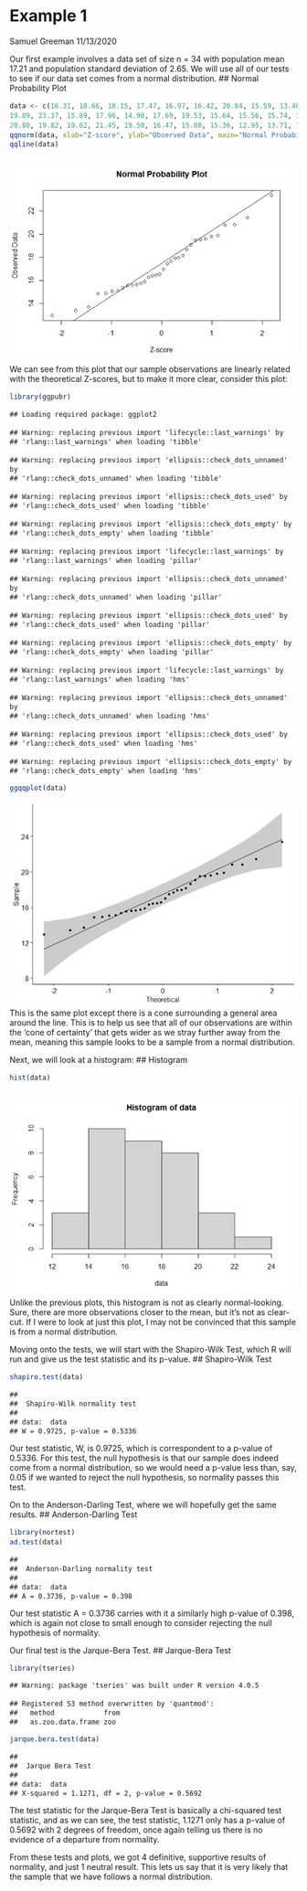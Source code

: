 Example 1
================
Samuel Greeman
11/13/2020

Our first example involves a data set of size n = 34 with population
mean 17.21 and population standard deviation of 2.65. We will use all of
our tests to see if our data set comes from a normal distribution. \##
Normal Probability Plot

``` r
data <- c(16.31, 18.66, 18.15, 17.47, 16.97, 16.42, 20.84, 15.59, 13.40, 16.56, 15.11, 
19.89, 23.37, 15.89, 17.96, 14.90, 17.69, 19.53, 15.64, 15.56, 15.74, 14.87, 17.93, 
20.80, 19.82, 19.62, 21.45, 19.50, 16.47, 15.08, 15.36, 12.95, 13.71, 19.08)
qqnorm(data, xlab="Z-score", ylab="Observed Data", main="Normal Probability Plot") 
qqline(data)
```

![](The-Intricacies-of-the-Normal-Distribution--example-1-_files/figure-gfm/unnamed-chunk-1-1.png)<!-- -->
We can see from this plot that our sample observations are linearly
related with the theoretical Z-scores, but to make it more clear,
consider this plot:

``` r
library(ggpubr)
```

    ## Loading required package: ggplot2

    ## Warning: replacing previous import 'lifecycle::last_warnings' by
    ## 'rlang::last_warnings' when loading 'tibble'

    ## Warning: replacing previous import 'ellipsis::check_dots_unnamed' by
    ## 'rlang::check_dots_unnamed' when loading 'tibble'

    ## Warning: replacing previous import 'ellipsis::check_dots_used' by
    ## 'rlang::check_dots_used' when loading 'tibble'

    ## Warning: replacing previous import 'ellipsis::check_dots_empty' by
    ## 'rlang::check_dots_empty' when loading 'tibble'

    ## Warning: replacing previous import 'lifecycle::last_warnings' by
    ## 'rlang::last_warnings' when loading 'pillar'

    ## Warning: replacing previous import 'ellipsis::check_dots_unnamed' by
    ## 'rlang::check_dots_unnamed' when loading 'pillar'

    ## Warning: replacing previous import 'ellipsis::check_dots_used' by
    ## 'rlang::check_dots_used' when loading 'pillar'

    ## Warning: replacing previous import 'ellipsis::check_dots_empty' by
    ## 'rlang::check_dots_empty' when loading 'pillar'

    ## Warning: replacing previous import 'lifecycle::last_warnings' by
    ## 'rlang::last_warnings' when loading 'hms'

    ## Warning: replacing previous import 'ellipsis::check_dots_unnamed' by
    ## 'rlang::check_dots_unnamed' when loading 'hms'

    ## Warning: replacing previous import 'ellipsis::check_dots_used' by
    ## 'rlang::check_dots_used' when loading 'hms'

    ## Warning: replacing previous import 'ellipsis::check_dots_empty' by
    ## 'rlang::check_dots_empty' when loading 'hms'

``` r
ggqqplot(data)
```

![](The-Intricacies-of-the-Normal-Distribution--example-1-_files/figure-gfm/unnamed-chunk-2-1.png)<!-- -->
This is the same plot except there is a cone surrounding a general area
around the line. This is to help us see that all of our observations are
within the ‘cone of certainty’ that gets wider as we stray further away
from the mean, meaning this sample looks to be a sample from a normal
distribution.

Next, we will look at a histogram: \## Histogram

``` r
hist(data)
```

![](The-Intricacies-of-the-Normal-Distribution--example-1-_files/figure-gfm/unnamed-chunk-3-1.png)<!-- -->
Unlike the previous plots, this histogram is not as clearly
normal-looking. Sure, there are more observations closer to the mean,
but it’s not as clear-cut. If I were to look at just this plot, I may
not be convinced that this sample is from a normal distribution.

Moving onto the tests, we will start with the Shapiro-Wilk Test, which R
will run and give us the test statistic and its p-value. \##
Shapiro-Wilk Test

``` r
shapiro.test(data)
```

    ## 
    ##  Shapiro-Wilk normality test
    ## 
    ## data:  data
    ## W = 0.9725, p-value = 0.5336

Our test statistic, W, is 0.9725, which is correspondent to a p-value of
0.5336. For this test, the null hypothesis is that our sample does
indeed come from a normal distribution, so we would need a p-value less
than, say, 0.05 if we wanted to reject the null hypothesis, so normality
passes this test.

On to the Anderson-Darling Test, where we will hopefully get the same
results. \## Anderson-Darling Test

``` r
library(nortest)
ad.test(data)
```

    ## 
    ##  Anderson-Darling normality test
    ## 
    ## data:  data
    ## A = 0.3736, p-value = 0.398

Our test statistic A = 0.3736 carries with it a similarly high p-value
of 0.398, which is again not close to small enough to consider rejecting
the null hypothesis of normality.

Our final test is the Jarque-Bera Test. \## Jarque-Bera Test

``` r
library(tseries)
```

    ## Warning: package 'tseries' was built under R version 4.0.5

    ## Registered S3 method overwritten by 'quantmod':
    ##   method            from
    ##   as.zoo.data.frame zoo

``` r
jarque.bera.test(data)
```

    ## 
    ##  Jarque Bera Test
    ## 
    ## data:  data
    ## X-squared = 1.1271, df = 2, p-value = 0.5692

The test statistic for the Jarque-Bera Test is basically a chi-squared
test statistic, and as we can see, the test statistic, 1.1271 only has a
p-value of 0.5692 with 2 degrees of freedom, once again telling us there
is no evidence of a departure from normality.

From these tests and plots, we got 4 definitive, supportive results of
normality, and just 1 neutral result. This lets us say that it is very
likely that the sample that we have follows a normal distribution.

